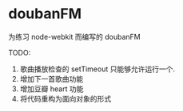 doubanFM
========

为练习 node-webkit 而编写的 doubanFM

TODO:

1. 歌曲播放检查的 setTimeout 只能够允许运行一个.
2. 增加下一首歌曲功能
3. 增加豆瓣 heart 功能
4. 将代码重构为面向对象的形式
